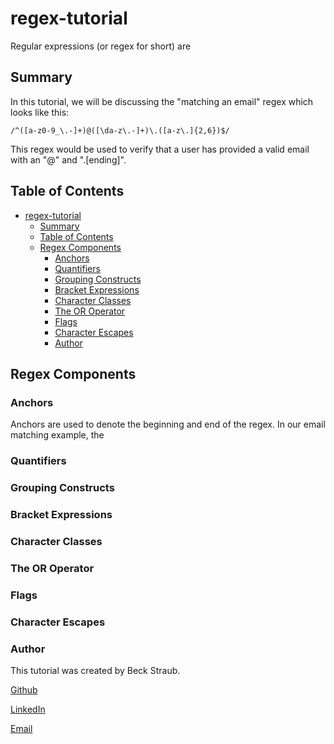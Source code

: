 # regex-tutorial

Regular expressions (or regex for short) are 

## Summary

In this tutorial, we will be discussing the "matching an email" regex which looks like this: 

`/^([a-z0-9_\.-]+)@([\da-z\.-]+)\.([a-z\.]{2,6})$/`

This regex would be used to verify that a user has provided a valid email with an "@" and ".[ending]". 

## Table of Contents

- [regex-tutorial](#regex-tutorial)
  - [Summary](#summary)
  - [Table of Contents](#table-of-contents)
  - [Regex Components](#regex-components)
    - [Anchors](#anchors)
    - [Quantifiers](#quantifiers)
    - [Grouping Constructs](#grouping-constructs)
    - [Bracket Expressions](#bracket-expressions)
    - [Character Classes](#character-classes)
    - [The OR Operator](#the-or-operator)
    - [Flags](#flags)
    - [Character Escapes](#character-escapes)
    - [Author](#author)

## Regex Components

### Anchors

Anchors are used to denote the beginning and end of the regex. In our email matching example, the 

### Quantifiers

### Grouping Constructs

### Bracket Expressions

### Character Classes

### The OR Operator

### Flags

### Character Escapes

### Author

This tutorial was created by Beck Straub.

[Github](https://github.com/bckstrb)

[LinkedIn](https://www.linkedin.com/in/beck-straub-ba8ba123a/)

[Email](mailto:rbccstrb@gmail.com)
